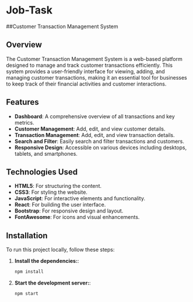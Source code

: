 # Job-Task

##Customer Transaction Management System

## Overview

The Customer Transaction Management System is a web-based platform designed to manage and track customer transactions efficiently. This system provides a user-friendly interface for viewing, adding, and managing customer transactions, making it an essential tool for businesses to keep track of their financial activities and customer interactions.

## Features

- **Dashboard**: A comprehensive overview of all transactions and key metrics.
- **Customer Management**: Add, edit, and view customer details.
- **Transaction Management**: Add, edit, and view transaction details.
- **Search and Filter**: Easily search and filter transactions and customers.
- **Responsive Design**: Accessible on various devices including desktops, tablets, and smartphones.

## Technologies Used

- **HTML5**: For structuring the content.
- **CSS3**: For styling the website.
- **JavaScript**: For interactive elements and functionality.
- **React**: For building the user interface.
- **Bootstrap**: For responsive design and layout.
- **FontAwesome**: For icons and visual enhancements.

## Installation

To run this project locally, follow these steps:

1. **Install the dependencies:**:
   ```bash
   npm install

1. **Start the development server:**:
   ```bash
   npm start
